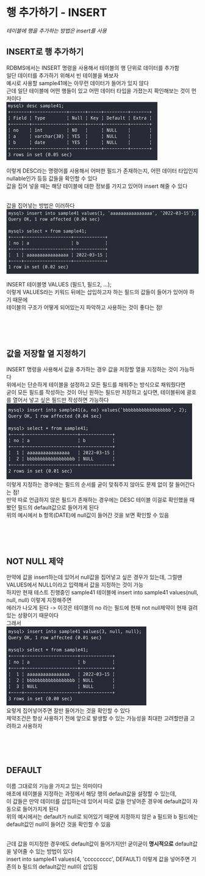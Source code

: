 # 행 추가하기 - INSERT
_테이블에 행을 추가하는 방법은 insert를 사용_
<br>

## INSERT로 행 추가하기
RDBMS에서는 INSERT 명령을 사용해서 테이블의 행 단위로 데이터를 추가함 <br>
일단 데이터를 추가하기 위해서 빈 테이블을 봐보자 <br>
예시로 사용할 sample41에는 아무런 데이터가 들어가 있지 않다 <br>
근데 일단 테이블에 어떤 행들이 있고 어떤 데이터 타입을 가졌는지 확인해보는 것이 먼저이다 <br>
![img.png](images/16-2.png)
<br>

이렇게 DESC라는 명령어를 사용해서 어떠한 필드가 존재하는지, 어떤 데이터 타입인지 nullable인가 등등 값들을 확인할 수 있다 <br>
값을 집어 넣을 때는 해당 테이블에 대한 정보를 가지고 있어야 insert 해줄 수 있다 <br>
<br>

값을 집어넣는 방법은 이러하다 <br>
![img_1.png](images/16-1.png)
<br>

INSERT 테이블명 VALUES (필드1, 필드2, ...); <br>
이렇게 VALUES라는 키워드 뒤에는 삽입하고자 하는 필드의 값들이 들어가 있어야 하기 때문에 <br>
테이블의 구조가 어떻게 되어있는지 파악하고 사용하는 것이 좋다는 점! <br>

<br><br><br>

## 값을 저장할 열 지정하기
INSERT 명령을 사용해서 값을 추가하는 경우 값을 저장할 열을 지정하는 것이 가능하다 <br>
위에서는 단순하게 테이블을 설정하고 모든 필드를 채워주는 방식으로 채워줬다면 <br>
굳이 모든 필드를 작성하는 것이 아닌 원하는 필드만 저장하고 싶다면, 테이블뒤에 괄호를 열어서 넣고 싶은 필드만 작성하면 가능하다 <br>
![img_2.png](images/16-3.png)
<br>
이렇게 지정하는 경우에는 필드의 순서를 굳이 맞춰주지 않아도 문제 없이 잘 들어간다는 점!<br>
만약 따로 언급하지 않은 필드가 존재하는 경우에는 DESC 테이블 이걸로 확인했을 때 봤던 필드의 default값으로 들어가게 된다 <br>
위의 예시에서 b 항목(DATE)에 null값이 들어간 것을 보면 확인할 수 있음 <br>

<br><br><br>

## NOT NULL 제약
만약에 값을 insert하는데 있어서 null값을 집어넣고 싶은 경우가 있는데, 그럴땐 VALUES에서 NULL이라고 입력해서 값을 지정하는 것이 가능 <br>
하지만 현재 테스트 진행중인 sample41 테이블에 insert into sample41 values(null, null, null) 이렇게 지정해주면 <br>
에러가 나오게 된다 -> 이것은 테이블의 no 라는 필드에 현재 not null제약이 현재 걸려있는 상황이기 때문이다 <br>
그래서 <br>
![img_3.png](images/16-4.png)
<br> 요렇게 집어넣어주면 잘만 들어가는 것을 확인할 수 있다 <br>
제약조건은 항상 사용하기 전에 앞으로 발생할 수 있는 가능성을 최대한 고려할만큼 고려하고 사용하자 <br>

<br><br><br>

## DEFAULT
이름 그대로의 기능을 가지고 있는 의미이다 <br>
애초에 테이블을 지정하는 과정에서 해당 행의 default값을 설정할 수 있는데, <br>
이 값들은 만약 데이터를 삽입하는데 있어서 따로 값을 안넣어준 경우에 default값이 자동으로 들어가지게 된다 <br>
위의 예시에서는 default가 null로 되어있기 때문에 지정하지 않은 a 필드와 b 필드에는 default값인 null이 들어간 것을 확인할 수 있음 <br>
<br>

근데 값을 미지정한 경우에도 default값이 들어가지만! 굳이굳이 **명시적으로** default값을 넣어줄 수 있는 방법이 있다 <br>
insert into sample41 values(4, 'ccccccccc', DEFAULT) 이렇게 값을 넣어주면 기존의 b 필드의 default값인 null이 삽입됨 <br>
<br><br><br>


<br><br><br><br><br><br><br><br><br><br>